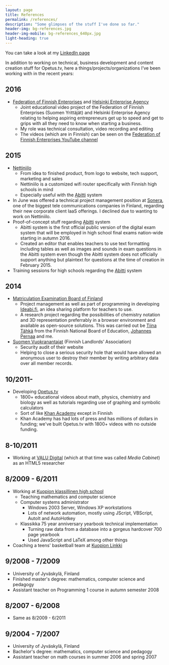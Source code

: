 ```yaml
---
layout: page
title: References
permalink: /references/
description: "Some glimpses of the stuff I've done so far."
header-img: bg-references.jpg
header-img-mobile: bg-references_640px.jpg
light-heading: true
---
```


You can take a look at my [LinkedIn page](https://fi.linkedin.com/in/jannecederberg)
<a href="https://fi.linkedin.com/in/jannecederberg">
<span class="fa-stack fa-lg">
  <i class="fa fa-circle fa-stack-2x" style="color: #007bb6;"></i>
  <i class="fa fa-linkedin fa-stack-1x fa-inverse"></i>
</span>
</a>

In addition to working on technical, business development and content creation stuff for Opetus.tv, here a things/projects/organizations I’ve been working with in the recent years:

## 2016

- [Federation of Finnish Enterprises](http://www.yrittajat.fi) and [Helsinki Enterprise Agency](http://www.newcohelsinki.fi/en)
	- Joint educational video project of the Federation of Finnish Enterprises (Suomen Yrittäjät) and Helsinki Enterprise Agency relating to helping aspiring entrepreneurs get up to speed and get to grips with all they need to know when starting a business.
	- My role was technical consultation, video recording and editing
	- The videos (which are in Finnish) can be seen on the [Federation of Finnish Enterprises YouTube channel](https://www.youtube.com/watch?v=YPbBhTx9NnU&list=PLTucN4zpbWZnb_99gGN7NQdheTjl9fPqJ)

## 2015

- [Nettiniilo](http://nettiniilo.fi)
	- From idea to finished product, from logo to website, tech support, marketing and sales
	- Nettiniilo is a customized wifi router specifically with Finnish high schools in mind
	- Especially useful with the [Abitti][abitti] system
- In June was offered a technical project management position at [Sonera](https://www.sonera.fi/), one of the biggest tele communications companies in Finland, regarding their new corporate client IaaS offerings. I declined due to wanting to work on Nettiniilo.
- Proof-of-concept stuff regarding [Abitti][abitti] system
	- Abitti system is the first official public version of the digital exam system that will be employed in high school final exams nation-wide starting in autumn 2016.
	- Created an editor that enables teachers to use text formatting including tables as well as images and sounds in exam questions in the Abitti system even though the Abitti system does not officially support anything but plaintext for questions at the time of creation in February 2015.
- Training sessions for high schools regarding the [Abitti][abitti] system

## 2014

- [Matriculation Examination Board of Finland][ytl]
	- Project management as well as part of programming in developing [Ideabi.fi][ideabi], an idea sharing platform for teachers to use.
	- A research project regarding the possibilities of chemistry notation and 3D representation preferrably in a browser environment and available as open-source solutions. This was carried out be [Tiina Tähkä][tahka] from the Finnish National Board of Education, [Johannes Pernaa][pernaa] and me.
- [Suomen Vuokranantajat][vuokranantajat] (Finnish Landlords’ Association)
	- Security audit of their website
	- Helping to close a serious security hole that would have allowed an anonymous user to destroy their member by writing arbitrary data over all member records.

## 10/2011-

- Developing [Opetus.tv](http://opetus.tv)
	- 1800+ educational videos about math, physics, chemistry and biology as well as tutorials regarding use of graphing and symbolic calculators
	- Sort of like [Khan Academy](https://www.khanacademy.org) except in Finnish
	- Khan Academy has had lots of press and has millions of dollars in funding; we've built Opetus.tv with 1800+ videos with no outside funding.

## 8-10/2011

- Working at [VALU Digital](http://www.valu.fi) (which at that time was called *Media Cabinet*) as an HTML5 researcher

## 8/2009 - 6/2011

- Working at [Kuopion klassillinen high school](http://klassikka.fi)
	- Teaching mathematics and computer science
	- Computer systems administrator
		- Windows 2003 Server, Windows XP workstations
		- Lots of network automation, mostly using JScript, VBScript, AutoIt and AutoHotkey
	- Klassikka 75 year anniversary yearbook technical implementation
		- Turning raw data from a database into a gorgeus hardcover 700 page yearbook
		- Used JavaScript and LaTeX among other things
- Coaching a teens' basketball team at [Kuopion Linkki](http://linkki.fi)

## 9/2008 - 7/2009

- University of Jyväskylä, Finland
- Finished master's degree: mathematics, computer science and pedagogy
- Assistant teacher on Programming 1 course in autumn semester 2008

## 8/2007 - 6/2008

- Same as 8/2009 - 6/2011

## 9/2004 - 7/2007

- University of Jyväskylä, Finland
- Bachelor's degree: mathematics, computer science and pedagogy
- Assistant teacher on math courses in summer 2006 and spring 2007


[abitti]: http://www.abitti.fi
[ytl]: http://www.ylioppilastutkinto.fi/
[ideabi]: http://ideabi.fi/
[tahka]: https://twitter.com/tiinatahka
[pernaa]: https://twitter.com/johannespernaa
[vuokranantajat]: http://www.vuokranantajat.fi/
